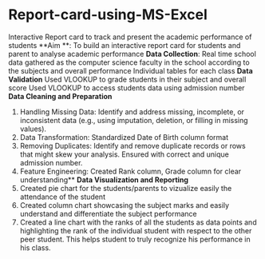 # Report-card-using-MS-Excel
Interactive Report card to track and present the academic performance of students 
**Aim **: To build an interactive report card for students and parent to analyse academic performance
**Data Collection**: Real time school data gathered as the computer science faculty in the school according to the subjects and overall performance
Individual tables for each class
**Data Validation**
Used VLOOKUP to grade students in their subject and overall score
Used VLOOKUP to access students data using admission number 
**Data Cleaning and Preparation**
1. Handling Missing Data: Identify and address missing, incomplete, or inconsistent data (e.g., using imputation, deletion, or filling in missing values).
2. Data Transformation: Standardized Date of Birth column format
3. Removing Duplicates: Identify and remove duplicate records or rows that might skew your analysis. Ensured with correct and unique admission number.
4. Feature Engineering: Created Rank column, Grade column for clear understanding**
**Data Visualization and Reporting**
1. Created pie chart for the students/parents to vizualize easily the attendance of the student
2. Created column chart showcasing the subject marks and easily understand and differentiate the subject performance
3. Created a line chart with the ranks of all the students as data points and highlighting the rank of the individual student with respect to the other peer student. This helps student to truly recognize his performance in his class.

